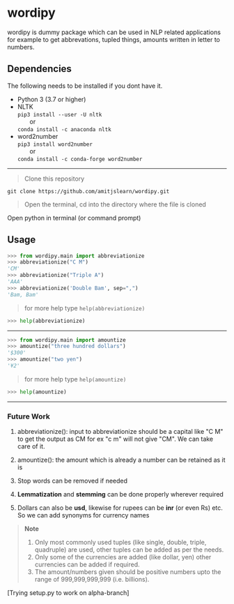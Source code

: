 # **wordipy**
wordipy is dummy  package which can be used in NLP related applications for example to get abbrevations, tupled things, amounts written in letter to numbers. 

## Dependencies

The following needs to be installed if you dont have it.
- Python 3 (3.7 or higher)
-  NLTK
    <br /> `pip3 install --user -U nltk`
	 <br /> 
 &nbsp;&nbsp;&nbsp;&nbsp;&nbsp;&nbsp;  or <br /> `conda install -c anaconda nltk`
- word2number
 <br />`pip3 install word2number`  <br /> 
 &nbsp;&nbsp;&nbsp;&nbsp;&nbsp;&nbsp;   or <br />
`conda install -c conda-forge word2number`
--------------------------------

>Clone this repository
```
git clone https://github.com/amitjslearn/wordipy.git
```
>Open the terminal, cd into the directory where the file is cloned

Open python in terminal (or command prompt)

## Usage
``` python
>>> from wordipy.main import abbreviationize
>>> abbreviationize("C M")
'CM'
>>> abbreviationize("Triple A")
'AAA'
>>> abbreviationize('Double Bam', sep=",")
'Bam, Bam'
```
>for more help type `help(abbreviationize)`
``` python
>>> help(abbreviationize)
```
----
``` python
>>> from wordipy.main import amountize
>>> amountize("three hundred dollars")
'$300'
>>> amountize("two yen")
'¥2'
```
>for more help type `help(amountize)`
``` python
>>> help(amountize)
```
---
### Future Work
1) abbreviationize(): input to abbreviationize should be a capital like "C M" to get the output as CM 
for ex "c m" will not give "CM". We can take care of it.

2) amountize(): the amount which is already a number can be retained as it is
3) Stop words can be removed if needed
4) **Lemmatization** and **stemming** can be done properly wherever required
5) Dollars can also be **usd**, likewise for rupees can be **inr** (or even Rs) etc. So we can add synonyms for currency names

>**Note**    
>1) Only most commonly used tuples (like single, double, triple, quadruple) are used, other tuples can be added as per the needs.
>2) Only some of the currencies are added (like dollar, yen) other currencies can be added if required.
>3) The amount/numbers given should be positive numbers upto the range of 999,999,999,999 (i.e. billions).

[Trying setup.py to work on alpha-branch]
